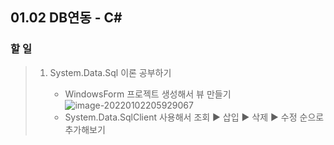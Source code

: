 ## 01.02 DB연동 - C#



### 할 일

> 1. System.Data.Sql 이론 공부하기
>
>    * WindowsForm 프로젝트 생성해서 뷰 만들기
>      ![image-20220102205929067](C:\Users\seung\AppData\Roaming\Typora\typora-user-images\image-20220102205929067.png)
>    * System.Data.SqlClient 사용해서 조회 ▶ 삽입 ▶ 삭제 ▶ 수정 순으로 추가해보기
>



```C#

```



```c#

```

